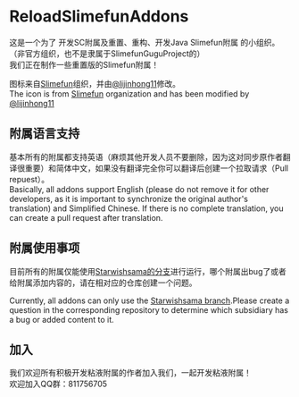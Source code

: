 # ReloadSlimefunAddons
这是一个为了 开发SC附属及重置、重构、开发Java Slimefun附属 的小组织。（非官方组织，也不是隶属于SlimefunGuguProject的）  
我们正在制作一些重置版的Slimefun附属！    

图标来自[Slimefun](https://github.com/Slimefun)组织，并由[@lijinhong11](https://github/lijinhong11)修改。   
The icon is from [Slimefun](https://github.com/Slimefun) organization and has been modified by [@lijinhong11](https://github/lijinhong11)

## 附属语言支持 
基本所有的附属都支持英语（麻烦其他开发人员不要删除，因为这对同步原作者翻译很重要）和简体中文，如果没有翻译完全你可以翻译后创建一个拉取请求（Pull repuest）。    
Basically, all addons support English (please do not remove it for other developers, as it is important to synchronize the original author's translation) and Simplified Chinese. If there is no complete translation, you can create a pull request after translation.

## 附属使用事项
目前所有的附属仅能使用[Starwishsama的分支](https://github.com/starwishsama/Slimefun4)进行运行，哪个附属出bug了或者给附属添加内容的，请在相对应的仓库创建一个问题。

Currently, all addons can only use the [Starwishsama branch](https://github.com/starwishsama/Slimefun4).Please create a question in the corresponding repository to determine which subsidiary has a bug or added content to it.

## 加入
我们欢迎所有积极开发粘液附属的作者加入我们，一起开发粘液附属！  
欢迎加入QQ群：811756705
